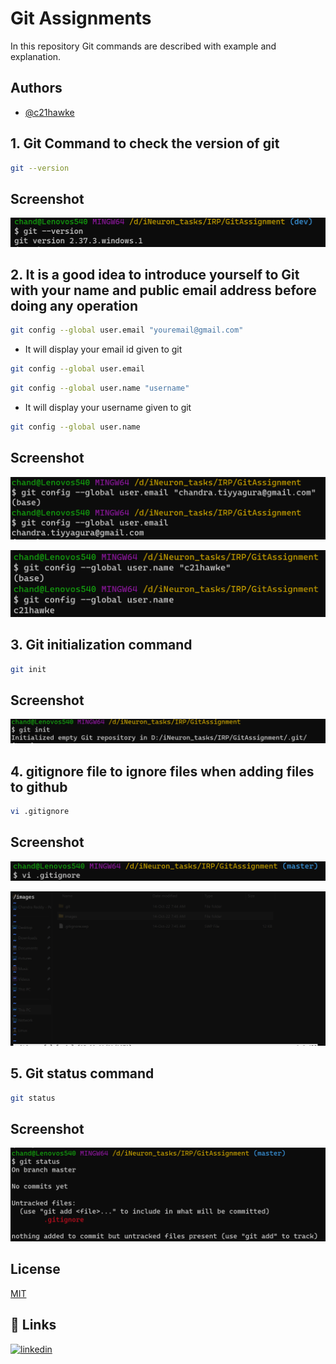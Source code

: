 
# Git Assignments

In this repository Git commands are described with example and explanation.



## Authors

- [@c21hawke](https://www.github.com/c21hawke)


## 1. Git Command to check the version of git

```bash
git --version
```
## Screenshot

![Git Version](https://github.com/c21hawke/git-assignment/blob/main/images/01.png)

## 2. It is a good idea to introduce yourself to Git with your name and public email address before doing any operation

```bash
git config --global user.email "youremail@gmail.com"
```
- It will display your email id given to git
```bash
git config --global user.email
```

```bash
git config --global user.name "username"
```
- It will display your username given to git
```bash
git config --global user.name
```
## Screenshot

![Git Version](https://github.com/c21hawke/git-assignment/blob/main/images/02.png)

![Git Version](https://github.com/c21hawke/git-assignment/blob/main/images/03.png)

## 3. Git initialization command
```bash
git init
```
## Screenshot

![Git Version](https://github.com/c21hawke/git-assignment/blob/main/images/04.png)

## 4. gitignore file to ignore files when adding files to github
```bash
vi .gitignore
```
## Screenshot

![Git Version](https://github.com/c21hawke/git-assignment/blob/main/images/05.png)

![Git Version](https://github.com/c21hawke/git-assignment/blob/main/images/06.png)

## 5. Git status command
```bash
git status
```
## Screenshot

![Git Version](https://github.com/c21hawke/git-assignment/blob/main/images/07.png)



## License

[MIT](https://choosealicense.com/licenses/mit/)


## 🔗 Links
[![linkedin](https://img.shields.io/badge/linkedin-0A66C2?style=for-the-badge&logo=linkedin&logoColor=white)](https://www.linkedin.com/in/c21hawke)

